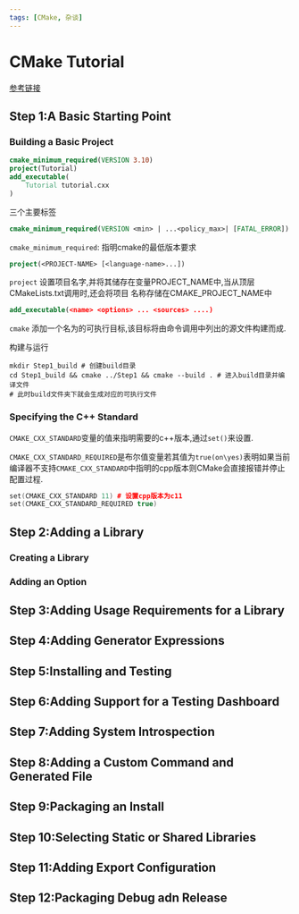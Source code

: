 ```yaml
---
tags: [CMake, 杂谈]
---
```


# CMake Tutorial
[参考链接](https://cmake.org/cmake/help/latest/guide/tutorial/A%20Basic%20Starting%20Point.html)

## Step 1:A Basic Starting Point
### Building a Basic Project
```cmake
cmake_minimum_required(VERSION 3.10) 
project(Tutorial)
add_executable(
    Tutorial tutorial.cxx
)
```
三个主要标签
```cmake
cmake_minimum_required(VERSION <min> | ...<policy_max>| [FATAL_ERROR])
```

`cmake_minimum_required`: 指明cmake的最低版本要求

```cmake
project(<PROJECT-NAME> [<language-name>...])
```

`project` 设置项目名字,并将其储存在变量PROJECT_NAME中,当从顶层CMakeLists.txt调用时,还会将项目
名称存储在CMAKE_PROJECT_NAME中

```cmake
add_executable(<name> <options> ... <sources> ....)
```

`cmake` 添加一个名为<name>的可执行目标,该目标将由命令调用中列出的源文件构建而成.

构建与运行
```shell
mkdir Step1_build # 创建build目录
cd Step1_build && cmake ../Step1 && cmake --build . # 进入build目录并编译文件
# 此时build文件夹下就会生成对应的可执行文件
```

### Specifying the C++ Standard
`CMAKE_CXX_STANDARD`变量的值来指明需要的c++版本,通过`set()`来设置.

`CMAKE_CXX_STANDARD_REQUIRED`是布尔值变量若其值为`true(on\yes)`表明如果当前编译器不支持`CMAKE_CXX_STANDARD`中指明的cpp版本则CMake会直接报错并停止配置过程.

```cpp
set(CMAKE_CXX_STANDARD 11) # 设置cpp版本为c11
set(CMAKE_CXX_STANDARD_REQUIRED true)
```

## Step 2:Adding a Library
### Creating a Library

### Adding an Option
## Step 3:Adding Usage Requirements for a Library

## Step 4:Adding Generator Expressions

## Step 5:Installing and Testing

## Step 6:Adding Support for a Testing Dashboard

## Step 7:Adding System Introspection

## Step 8:Adding a Custom Command and Generated File

## Step 9:Packaging an Install

## Step 10:Selecting Static or Shared Libraries

## Step 11:Adding Export Configuration

## Step 12:Packaging Debug adn Release